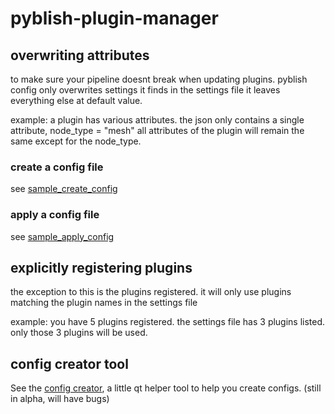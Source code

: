# pyblish-plugin-manager

## overwriting attributes
to make sure your pipeline doesnt break when updating plugins.
pyblish config only overwrites settings it finds in the settings file
it leaves everything else at default value.

example:
a plugin has various attributes. the json only contains a single attribute, node_type = "mesh"
all attributes of the plugin will remain the same except for the node_type.

### create a config file
see [sample_create_config](sample/sample_create_config.py)

### apply a config file
see [sample_apply_config](sample/sample_apply_config.py)

## explicitly registering plugins
the exception to this is the plugins registered.
it will only use plugins matching the plugin names in the settings file

example:
you have 5 plugins registered. the settings file has 3 plugins listed.
only those 3 plugins will be used.

## config creator tool
See the [config creator](https://github.com/hannesdelbeke/pyblish-config/tree/main/pyblish_config_creator), a little qt helper tool to help you  create configs. (still in alpha, will have bugs)
